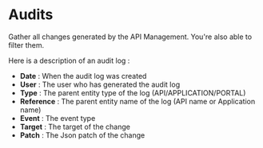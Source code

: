 # Audits

Gather all changes generated by the API Management.
You're also able to filter them.

Here is a description of an audit log :

* **Date** : When the audit log was created
* **User** : The user who has generated the audit log
* **Type** : The parent entity type of the log (API/APPLICATION/PORTAL)
* **Reference** : The parent entity name of the log (API name or Application name)
* **Event** : The event type
* **Target** : The target of the change
* **Patch** : The Json patch of the change
